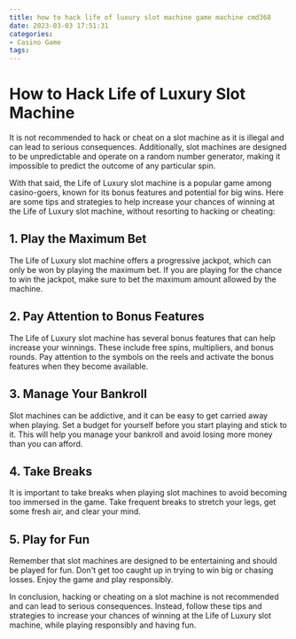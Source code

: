 ```yaml
---
title: how to hack life of luxury slot machine game machine cmd368
date: 2023-03-03 17:51:31
categories:
- Casino Game
tags:
---
```

# How to Hack Life of Luxury Slot Machine

It is not recommended to hack or cheat on a slot machine as it is illegal and can lead to serious consequences. Additionally, slot machines are designed to be unpredictable and operate on a random number generator, making it impossible to predict the outcome of any particular spin.

With that said, the Life of Luxury slot machine is a popular game among casino-goers, known for its bonus features and potential for big wins. Here are some tips and strategies to help increase your chances of winning at the Life of Luxury slot machine, without resorting to hacking or cheating:

## 1. Play the Maximum Bet

The Life of Luxury slot machine offers a progressive jackpot, which can only be won by playing the maximum bet. If you are playing for the chance to win the jackpot, make sure to bet the maximum amount allowed by the machine.

## 2. Pay Attention to Bonus Features

The Life of Luxury slot machine has several bonus features that can help increase your winnings. These include free spins, multipliers, and bonus rounds. Pay attention to the symbols on the reels and activate the bonus features when they become available.

## 3. Manage Your Bankroll

Slot machines can be addictive, and it can be easy to get carried away when playing. Set a budget for yourself before you start playing and stick to it. This will help you manage your bankroll and avoid losing more money than you can afford.

## 4. Take Breaks

It is important to take breaks when playing slot machines to avoid becoming too immersed in the game. Take frequent breaks to stretch your legs, get some fresh air, and clear your mind.

## 5. Play for Fun

Remember that slot machines are designed to be entertaining and should be played for fun. Don't get too caught up in trying to win big or chasing losses. Enjoy the game and play responsibly.

In conclusion, hacking or cheating on a slot machine is not recommended and can lead to serious consequences. Instead, follow these tips and strategies to increase your chances of winning at the Life of Luxury slot machine, while playing responsibly and having fun.